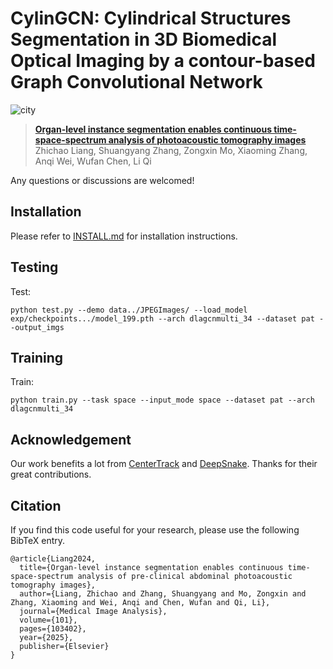 # CylinGCN: Cylindrical Structures Segmentation in 3D Biomedical Optical Imaging by a contour-based Graph Convolutional Network

![city](assets/SFEGCN.bmp)

> [**Organ-level instance segmentation enables continuous time-space-spectrum analysis of photoacoustic tomography images**](https://arxiv.org/pdf/)  
> Zhichao Liang, Shuangyang Zhang, Zongxin Mo, Xiaoming Zhang, Anqi Wei, Wufan Chen, Li Qi

Any questions or discussions are welcomed!

## Installation

Please refer to [INSTALL.md](assets/INSTALL.md) for installation instructions.

## Testing
Test:
```
python test.py --demo data../JPEGImages/ --load_model exp/checkpoints.../model_199.pth --arch dlagcnmulti_34 --dataset pat --output_imgs
```
    
## Training

Train:
```
python train.py --task space --input_mode space --dataset pat --arch dlagcnmulti_34
```

## Acknowledgement
Our work benefits a lot from [CenterTrack](https://github.com/xingyizhou/CenterTrack#tracking-objects-as-points) 
and [DeepSnake](https://github.com/zju3dv/snake). Thanks for their great contributions.


## Citation

If you find this code useful for your research, please use the following BibTeX entry.

```
@article{Liang2024,
  title={Organ-level instance segmentation enables continuous time-space-spectrum analysis of pre-clinical abdominal photoacoustic tomography images},
  author={Liang, Zhichao and Zhang, Shuangyang and Mo, Zongxin and Zhang, Xiaoming and Wei, Anqi and Chen, Wufan and Qi, Li},
  journal={Medical Image Analysis},
  volume={101},
  pages={103402},
  year={2025},
  publisher={Elsevier} 
}
```
